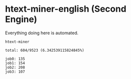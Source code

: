# htext-miner-english (Second Engine)

Everything doing here is automated.

```
htext-miner

total: 604/9523 (6.342539115824845%)

job0: 135
job1: 154
job2: 208
job3: 107
```